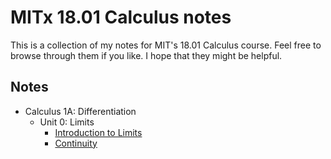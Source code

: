 # MITx 18.01 Calculus notes

This is a collection of my notes for MIT's 18.01 Calculus course. Feel free to browse through them if you like. I hope that they might be helpful.

## Notes

- Calculus 1A: Differentiation
  - Unit 0: Limits
    - [Introduction to Limits](./calculus1a-differentiation/unit0-limits/introduction-to-limits)
    - [Continuity](./calculus1a-differentiation/unit0-limits/continuity)
